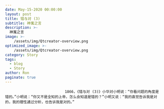 ```yaml
---
date: May-15-2020 00:00:00
layout: post
title: 错与对 (3)
subtitle: 神寓之言
description: >-
  神寓之言
image: >-
    /assets/img/Qtcreator-overview.png
optimized_image: >-
    /assets/img/Qtcreator-overview.png
category: Story
tags:
  - blog
  - Story
author: Ron
paginate: true
---
```


							　　1866，《错与对 (3)》小华对小明说：“你看问题的角度是错的。”小明说：“你又不是全知的上帝，怎么会知道是错的？”小明又说：“我的直觉告诉我是对的，我的理性通过分析，也告诉我是对的。”
							
							
						
